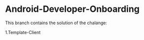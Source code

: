 # Android-Developer-Onboarding

This branch contains the solution of the chalange:

1.Template-Client